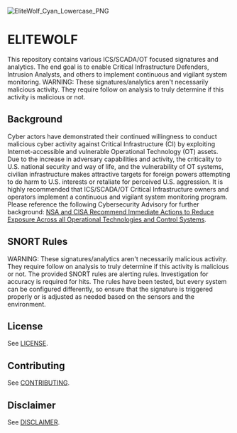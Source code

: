 ![EliteWolf_Cyan_Lowercase_PNG](https://github.com/nsacyber/ELITEWOLF/assets/136510124/058dff5a-7652-4923-907f-7cfb214ee2e7)

# ELITEWOLF

This repository contains various ICS/SCADA/OT focused signatures and analytics. The end goal is to enable Critical Infrastructure Defenders, Intrusion Analysts, and others to implement continuous and vigilant system monitoring.
WARNING: These signatures/analytics aren't necessarily malicious activity. They require follow on analysis to truly determine if this activity is malicious or not. 


## Background

Cyber actors have demonstrated their continued willingness to conduct malicious cyber activity
against Critical Infrastructure (CI) by exploiting Internet-accessible and vulnerable Operational Technology (OT) assets. Due to the
increase in adversary capabilities and activity, the criticality to U.S. national security and way of life, and the vulnerability
of OT systems, civilian infrastructure makes attractive targets for foreign powers attempting to do harm to U.S. interests or
retaliate for perceived U.S. aggression. It is highly recommended that ICS/SCADA/OT Critical Infrastructure owners and operators implement a continuous and vigilant system monitoring program. 
Please reference the following Cybersecurity Advisory for further background: [NSA and CISA Recommend Immediate Actions to Reduce 
Exposure Across all Operational Technologies and Control Systems](https://media.defense.gov/2020/Jul/23/2002462846/-1/-1/0/OT_ADVISORY-DUAL-OFFICIAL-20200722.PDF).


## SNORT Rules

WARNING: These signatures/analytics aren't necessarily malicious activity. They require follow on analysis to truly determine if this activity is malicious or not. The provided SNORT rules are alerting rules. Investigation for accuracy is required for hits. The rules have been tested, but every system can be configured differently, so ensure that the signature is triggered properly or is adjusted as needed based on the sensors and the environment.



## License

See [LICENSE](LICENSE.md).


## Contributing

See [CONTRIBUTING](CONTRIBUTING.md).


## Disclaimer

See [DISCLAIMER](DISCLAIMER.md).
